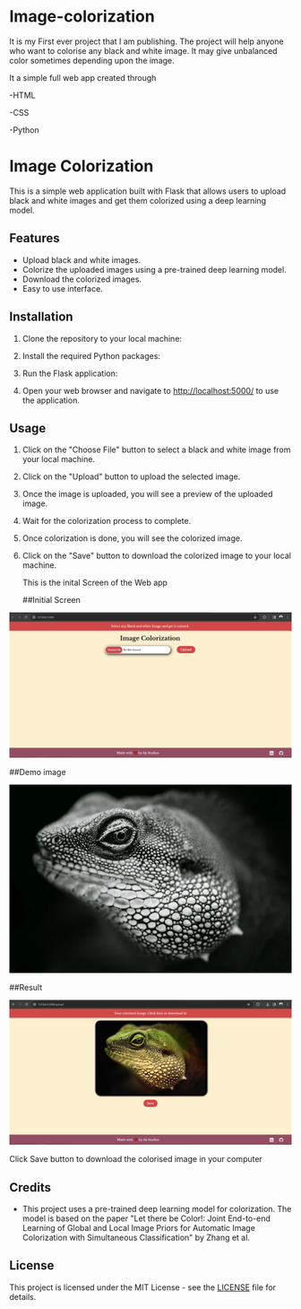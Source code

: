 # Image-colorization
It is my First ever project that I am publishing. The project will help anyone who want to colorise any black and white image.  It may give unbalanced color sometimes depending upon the image.


It a simple full web app created through

-HTML

-CSS

-Python

# Image Colorization

This is a simple web application built with Flask that allows users to upload black and white images and get them colorized using a deep learning model.

## Features

- Upload black and white images.
- Colorize the uploaded images using a pre-trained deep learning model.
- Download the colorized images.
- Easy to use interface.

## Installation

1. Clone the repository to your local machine:


2. Install the required Python packages:


3. Run the Flask application:


4. Open your web browser and navigate to [http://localhost:5000/](http://localhost:5000/) to use the application.

## Usage

1. Click on the "Choose File" button to select a black and white image from your local machine.
2. Click on the "Upload" button to upload the selected image.
3. Once the image is uploaded, you will see a preview of the uploaded image.
4. Wait for the colorization process to complete.
5. Once colorization is done, you will see the colorized image.
6. Click on the "Save" button to download the colorized image to your local machine.


   This is the inital Screen of the Web app
   
   ##Initial Screen
   
![Initial screen](https://github.com/AbidKhan01ak/Image-colorisation/blob/ee867cc6b8775dbc30225c2376708966b2945313/initialScreen.png)

##Demo image

![Demo image](https://github.com/AbidKhan01ak/Image-colorisation/blob/bdf753bbef78979075ca5d61da0ee36534078fd8/demo.jpg)



##Result

![Result](https://github.com/AbidKhan01ak/Image-colorisation/blob/79b5511cb008ec64c13f0427c532982ba77f4756/result.png)

Click Save button to download the colorised image in your computer

## Credits

- This project uses a pre-trained deep learning model for colorization. The model is based on the paper "Let there be Color!: Joint End-to-end Learning of Global and Local Image Priors for Automatic Image Colorization with Simultaneous Classification" by Zhang et al.

## License

This project is licensed under the MIT License - see the [LICENSE](LICENSE) file for details.

